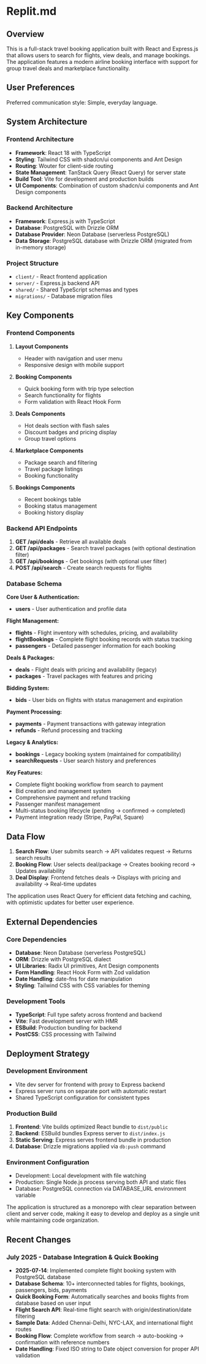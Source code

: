 # Replit.md

## Overview

This is a full-stack travel booking application built with React and Express.js that allows users to search for flights, view deals, and manage bookings. The application features a modern airline booking interface with support for group travel deals and marketplace functionality.

## User Preferences

Preferred communication style: Simple, everyday language.

## System Architecture

### Frontend Architecture
- **Framework**: React 18 with TypeScript
- **Styling**: Tailwind CSS with shadcn/ui components and Ant Design
- **Routing**: Wouter for client-side routing
- **State Management**: TanStack Query (React Query) for server state
- **Build Tool**: Vite for development and production builds
- **UI Components**: Combination of custom shadcn/ui components and Ant Design components

### Backend Architecture
- **Framework**: Express.js with TypeScript
- **Database**: PostgreSQL with Drizzle ORM
- **Database Provider**: Neon Database (serverless PostgreSQL)
- **Data Storage**: PostgreSQL database with Drizzle ORM (migrated from in-memory storage)

### Project Structure
- `client/` - React frontend application
- `server/` - Express.js backend API
- `shared/` - Shared TypeScript schemas and types
- `migrations/` - Database migration files

## Key Components

### Frontend Components
1. **Layout Components**
   - Header with navigation and user menu
   - Responsive design with mobile support

2. **Booking Components**
   - Quick booking form with trip type selection
   - Search functionality for flights
   - Form validation with React Hook Form

3. **Deals Components**
   - Hot deals section with flash sales
   - Discount badges and pricing display
   - Group travel options

4. **Marketplace Components**
   - Package search and filtering
   - Travel package listings
   - Booking functionality

5. **Bookings Components**
   - Recent bookings table
   - Booking status management
   - Booking history display

### Backend API Endpoints
1. **GET /api/deals** - Retrieve all available deals
2. **GET /api/packages** - Search travel packages (with optional destination filter)
3. **GET /api/bookings** - Get bookings (with optional user filter)
4. **POST /api/search** - Create search requests for flights

### Database Schema

**Core User & Authentication:**
- **users** - User authentication and profile data

**Flight Management:**
- **flights** - Flight inventory with schedules, pricing, and availability
- **flightBookings** - Complete flight booking records with status tracking
- **passengers** - Detailed passenger information for each booking

**Deals & Packages:**
- **deals** - Flight deals with pricing and availability (legacy)
- **packages** - Travel packages with features and pricing

**Bidding System:**
- **bids** - User bids on flights with status management and expiration

**Payment Processing:**
- **payments** - Payment transactions with gateway integration
- **refunds** - Refund processing and tracking

**Legacy & Analytics:**
- **bookings** - Legacy booking system (maintained for compatibility)
- **searchRequests** - User search history and preferences

**Key Features:**
- Complete flight booking workflow from search to payment
- Bid creation and management system
- Comprehensive payment and refund tracking
- Passenger manifest management
- Multi-status booking lifecycle (pending → confirmed → completed)
- Payment integration ready (Stripe, PayPal, Square)

## Data Flow

1. **Search Flow**: User submits search → API validates request → Returns search results
2. **Booking Flow**: User selects deal/package → Creates booking record → Updates availability
3. **Deal Display**: Frontend fetches deals → Displays with pricing and availability → Real-time updates

The application uses React Query for efficient data fetching and caching, with optimistic updates for better user experience.

## External Dependencies

### Core Dependencies
- **Database**: Neon Database (serverless PostgreSQL)
- **ORM**: Drizzle with PostgreSQL dialect
- **UI Libraries**: Radix UI primitives, Ant Design components
- **Form Handling**: React Hook Form with Zod validation
- **Date Handling**: date-fns for date manipulation
- **Styling**: Tailwind CSS with CSS variables for theming

### Development Tools
- **TypeScript**: Full type safety across frontend and backend
- **Vite**: Fast development server with HMR
- **ESBuild**: Production bundling for backend
- **PostCSS**: CSS processing with Tailwind

## Deployment Strategy

### Development Environment
- Vite dev server for frontend with proxy to Express backend
- Express server runs on separate port with automatic restart
- Shared TypeScript configuration for consistent types

### Production Build
1. **Frontend**: Vite builds optimized React bundle to `dist/public`
2. **Backend**: ESBuild bundles Express server to `dist/index.js`
3. **Static Serving**: Express serves frontend bundle in production
4. **Database**: Drizzle migrations applied via `db:push` command

### Environment Configuration
- Development: Local development with file watching
- Production: Single Node.js process serving both API and static files
- Database: PostgreSQL connection via DATABASE_URL environment variable

The application is structured as a monorepo with clear separation between client and server code, making it easy to develop and deploy as a single unit while maintaining code organization.

## Recent Changes

### July 2025 - Database Integration & Quick Booking
- **2025-07-14**: Implemented complete flight booking system with PostgreSQL database
- **Database Schema**: 10+ interconnected tables for flights, bookings, passengers, bids, payments
- **Quick Booking Form**: Automatically searches and books flights from database based on user input
- **Flight Search API**: Real-time flight search with origin/destination/date filtering
- **Sample Data**: Added Chennai-Delhi, NYC-LAX, and international flight routes
- **Booking Flow**: Complete workflow from search → auto-booking → confirmation with reference numbers
- **Date Handling**: Fixed ISO string to Date object conversion for proper API validation